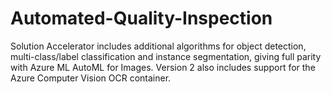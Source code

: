 # Automated-Quality-Inspection

Solution Accelerator includes additional algorithms for object detection, multi-class/label classification and instance segmentation, giving full parity with Azure ML AutoML for Images. Version 2 also includes support for the Azure Computer Vision OCR container.
